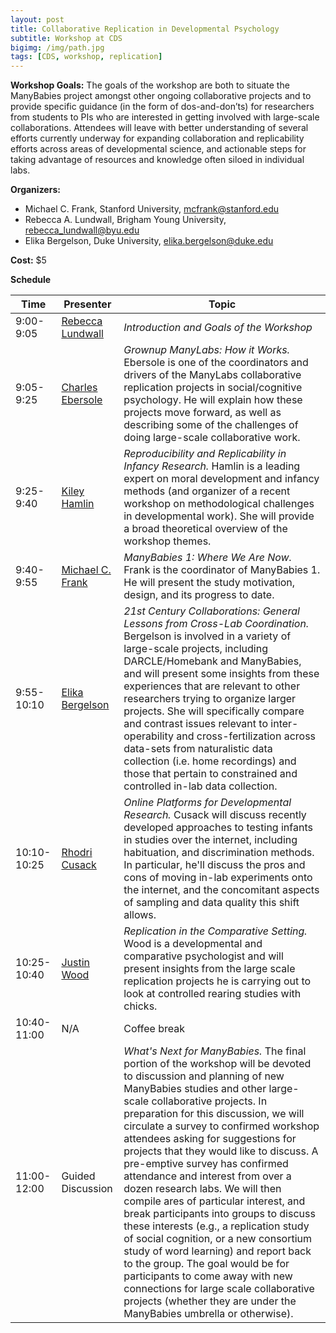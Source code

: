 ```yaml
---
layout: post
title: Collaborative Replication in Developmental Psychology
subtitle: Workshop at CDS
bigimg: /img/path.jpg
tags: [CDS, workshop, replication]
---
```


**Workshop Goals:**
The goals of the workshop are both to situate the ManyBabies project amongst other ongoing collaborative projects and to provide specific guidance (in the form of dos-and-don’ts) for researchers from students to PIs who are interested in getting involved with large-scale collaborations. Attendees will leave with better understanding of several efforts currently underway for expanding collaboration and replicability efforts across areas of developmental science, and actionable steps for taking advantage of resources and knowledge often siloed in individual labs.

**Organizers:**
* Michael C. Frank, Stanford University, mcfrank@stanford.edu
* Rebecca A. Lundwall, Brigham Young University, rebecca_lundwall@byu.edu
* Elika Bergelson, Duke University, elika.bergelson@duke.edu

**Cost:** $5


**Schedule**

Time | Presenter | Topic
------------ | ------------- | -------------
9:00-9:05 | [Rebecca Lundwall](https://fhssfaculty.byu.edu/FacultyPage.aspx?id=lbecky64) | *Introduction and Goals of the Workshop*
9:05-9:25 | [Charles Ebersole](http://psychology.as.virginia.edu/people/profile/cre2am) | *Grownup ManyLabs: How it Works.* Ebersole is one of the coordinators and drivers of the ManyLabs collaborative replication projects in social/cognitive psychology. He will explain how these projects move forward, as well as describing some of the challenges of doing large-scale collaborative work.
9:25-9:40 | [Kiley Hamlin](http://psych.ubc.ca/persons/kiley-hamlin/) | *Reproducibility and Replicability in Infancy Research.* Hamlin is a leading expert on moral development and infancy methods (and organizer of a recent workshop on methodological challenges in developmental work). She will provide a broad theoretical overview of the workshop themes.
9:40-9:55 | [Michael C. Frank](https://profiles.stanford.edu/michael-frank?tab=bio) | *ManyBabies 1: Where We Are Now.* Frank is the coordinator of ManyBabies 1. He will present the study motivation, design, and its progress to date.
9:55-10:10 | [Elika Bergelson](https://psychandneuro.duke.edu/people/elika-bergelson) | *21st Century Collaborations: General Lessons from Cross-Lab Coordination.* Bergelson is involved in a variety of large-scale projects, including DARCLE/Homebank and ManyBabies, and will present some insights from these experiences that are relevant to other researchers trying to organize larger projects. She will specifically compare and contrast issues relevant to inter-operability and cross-fertilization across data-sets from naturalistic data collection (i.e. home recordings) and those that pertain to constrained and controlled in-lab data collection.
10:10-10:25 | [Rhodri Cusack](http://www.schulich.uwo.ca/biophysics/people/bios/rhodri_cusack.html) | *Online Platforms for Developmental Research.* Cusack will discuss recently developed approaches to testing infants in studies over the internet, including habituation, and discrimination methods. In particular, he'll discuss the pros and cons of moving in-lab experiments onto the internet, and the concomitant aspects of sampling and data quality this shift allows.
10:25-10:40 | [Justin Wood](http://dornsife.usc.edu/cf/psyc/psyc_faculty_display.cfm?person_id=1022651) | *Replication in the Comparative Setting.* Wood is a developmental and comparative psychologist and will present insights from the large scale replication projects he is carrying out to look at controlled rearing studies with chicks.
10:40-11:00 | N/A | Coffee break
11:00-12:00 | Guided Discussion | *What's Next for ManyBabies.* The final portion of the workshop will be devoted to discussion and planning of new ManyBabies studies and other large-scale collaborative projects. In preparation for this discussion, we will circulate a survey to confirmed workshop attendees asking for suggestions for projects that they would like to discuss. A pre-emptive survey has confirmed attendance and interest from over a dozen research labs. We will then compile ares of particular interest, and break participants into groups to discuss these interests (e.g., a replication study of social cognition, or a new consortium study of word learning) and report back to the group. The goal would be for participants to come away with new connections for large scale collaborative projects (whether they are under the ManyBabies umbrella or otherwise).
